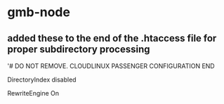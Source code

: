 # gmb-node


## added these to the end of the .htaccess file for proper subdirectory processing
'# DO NOT REMOVE. CLOUDLINUX PASSENGER CONFIGURATION END

DirectoryIndex disabled

RewriteEngine On